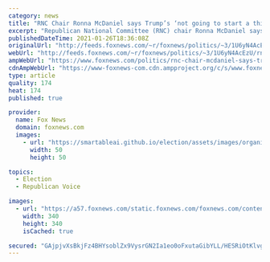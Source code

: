 ```yaml
---
category: news
title: "RNC Chair Ronna McDaniel says Trump’s ‘not going to start a third party’"
excerpt: "Republican National Committee (RNC) chair Ronna McDaniel says she’s confident that former President Trump won’t start a splinter party."
publishedDateTime: 2021-01-26T18:36:08Z
originalUrl: "http://feeds.foxnews.com/~r/foxnews/politics/~3/1U6yN4AcEzU/rnc-chair-mcdaniel-says-trumps-not-going-to-start-a-third-party"
webUrl: "http://feeds.foxnews.com/~r/foxnews/politics/~3/1U6yN4AcEzU/rnc-chair-mcdaniel-says-trumps-not-going-to-start-a-third-party"
ampWebUrl: "https://www.foxnews.com/politics/rnc-chair-mcdaniel-says-trumps-not-going-to-start-a-third-party.amp"
cdnAmpWebUrl: "https://www-foxnews-com.cdn.ampproject.org/c/s/www.foxnews.com/politics/rnc-chair-mcdaniel-says-trumps-not-going-to-start-a-third-party.amp"
type: article
quality: 174
heat: 174
published: true

provider:
  name: Fox News
  domain: foxnews.com
  images:
    - url: "https://smartableai.github.io/election/assets/images/organizations/foxnews.com-50x50.jpg"
      width: 50
      height: 50

topics:
  - Election
  - Republican Voice

images:
  - url: "https://a57.foxnews.com/static.foxnews.com/foxnews.com/content/uploads/2019/03/340/340/PaulSteinhauser.jpg?ve=1&tl=1"
    width: 340
    height: 340
    isCached: true

secured: "GAjpjvXsBkjFz4BHYsoblZx9VysrGN2Ia1eo0oFxutaGibYLL/HESRiOtKlvgMG0csNgEO7FexV4vUeJcySlvHz7R/TQjHjacYNJi+6fddrHpicIyOt6NCbfvSfx75HNxyigsE9Zqx6Z7H5NTiJgDxg6nSsuW2Hw9czlfz/MuIZc6cH/rt+Nt/PfEsK+/4HKQTj5MaRM32kRW4VCJqviLdwktUuwkLULGwK5faUYVeasNpqj8BwaI0sIuZjwNhrgfzslqNqo3vltmsmCefKC/1ULItnhPiCO2JPPNAPLNSH3DkS+1rEQpQaxJWoCVglN8hlpap3DD2pBSOUnEj/VjbUvb3WqLY8ZOSplNgYfJSE=;OcDJZAZa7m79yK7sDZqgbg=="
---
```


